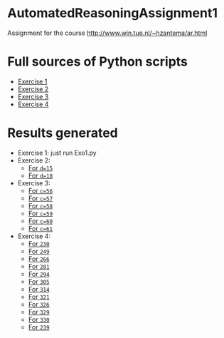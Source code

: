 # AutomatedReasoningAssignment1
Assignment for the course http://www.win.tue.nl/~hzantema/ar.html

# Full sources of Python scripts
 - [Exercise 1](./Exo1.py)
 - [Exercise 2](./Exo2.py)
 - [Exercise 3](./Exo3.py)
 - [Exercise 4](./Exo3.py)
# Results generated
 - Exercise 1: just run Exo1.py
 - Exercise 2:
   + [For `d=15`](https://w95psp.github.io/AutomatedReasoningAssignment1/d99c9ed29d18b7c68bffe101d88fcfd381cedc14/resultExo2/output_15.html)
   + [For `d=18`](https://w95psp.github.io/AutomatedReasoningAssignment1/d99c9ed29d18b7c68bffe101d88fcfd381cedc14/resultExo2/output_18.html)
 - Exercise 3:
   + [For `c=56`](https://w95psp.github.io/AutomatedReasoningAssignment1/master/resultExo3/out_56.html)
   + [For `c=57`](https://w95psp.github.io/AutomatedReasoningAssignment1/master/resultExo3/out_57.html)
   + [For `c=58`](https://w95psp.github.io/AutomatedReasoningAssignment1/master/resultExo3/out_58.html)
   + [For `c=59`](https://w95psp.github.io/AutomatedReasoningAssignment1/master/resultExo3/out_59.html)
   + [For `c=60`](https://w95psp.github.io/AutomatedReasoningAssignment1/master/resultExo3/out_60.html)
   + [For `c=61`](https://w95psp.github.io/AutomatedReasoningAssignment1/master/resultExo3/out_61.html)
 - Exercise 4:
   + [For `230`](https://w95psp.github.io/AutomatedReasoningAssignment1/master/resultExo4/out230.html)
   + [For `249`](https://w95psp.github.io/AutomatedReasoningAssignment1/master/resultExo4/out249.html)
   + [For `266`](https://w95psp.github.io/AutomatedReasoningAssignment1/master/resultExo4/out266.html)
   + [For `281`](https://w95psp.github.io/AutomatedReasoningAssignment1/master/resultExo4/out281.html)
   + [For `294`](https://w95psp.github.io/AutomatedReasoningAssignment1/master/resultExo4/out294.html)
   + [For `305`](https://w95psp.github.io/AutomatedReasoningAssignment1/master/resultExo4/out305.html)
   + [For `314`](https://w95psp.github.io/AutomatedReasoningAssignment1/master/resultExo4/out314.html)
   + [For `321`](https://w95psp.github.io/AutomatedReasoningAssignment1/master/resultExo4/out321.html)
   + [For `326`](https://w95psp.github.io/AutomatedReasoningAssignment1/master/resultExo4/out326.html)
   + [For `329`](https://w95psp.github.io/AutomatedReasoningAssignment1/master/resultExo4/out329.html)
   + [For `330`](https://w95psp.github.io/AutomatedReasoningAssignment1/master/resultExo4/out330.html)
   + [For `239`](https://w95psp.github.io/AutomatedReasoningAssignment1/master/resultExo4/out239.html)
 

